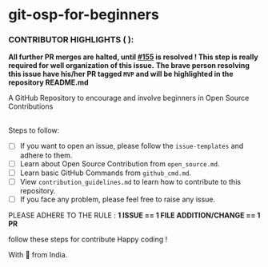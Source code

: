 # git-osp-for-beginners

### CONTRIBUTOR HIGHLIGHTS (   ):
**All further PR merges are halted, until [#155](https://github.com/aditya109/git-osp-for-beginners/issues/155) is resolved ! This step is really required for well organization of this issue.**
**The brave person resolving this issue have his/her PR tagged `MVP` and will be highlighted in the repository README.md**

A GitHub Repository to encourage and involve beginners in Open Source Contributions<br></br>

Steps to follow:

-   [ ] If you want to open an issue, please follow the `issue-templates` and adhere to them.
-   [ ] Learn about Open Source Contribution from `open_source.md`.
-   [ ] Learn basic GitHub Commands from `github_cmd.md`.
-   [ ] View `contribution_guidelines.md` to learn how to contribute to this repository.
-   [ ] If you face any problem, please feel free to raise any issue.

PLEASE ADHERE TO THE RULE : **1 ISSUE == 1 FILE ADDITION/CHANGE == 1 PR**


follow these steps for contribute 
Happy coding !

With 💚 from India.

